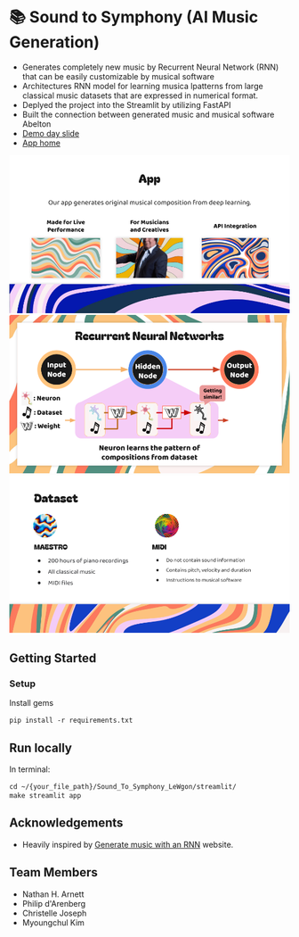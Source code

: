 # 📚 Sound to Symphony (AI Music Generation)

- Generates completely new music by Recurrent Neural Network (RNN) that can be easily customizable by musical software
- Architectures RNN model for learning musica lpatterns from large classical music datasets that are expressed in numerical format.
- Deplyed the project into the Streamlit by utilizing FastAPI
- Built the connection between generated music and musical software Abelton
- [Demo day slide](https://github.com/MyoungchulK/Sound_To_Symphony_LeWgon/blob/main/slide/Sound_to_symphony_Le_Wagon.pdf) 
- [App home](https://sound-to-symphony-hggkk6gcyupalttasetpiw.streamlit.app/)

![sc1](https://github.com/MyoungchulK/Sound_To_Symphony_LeWgon/blob/main/slide/sc1.png)
![sc2](https://github.com/MyoungchulK/Sound_To_Symphony_LeWgon/blob/main/slide/sc2.png)
![sc3](https://github.com/MyoungchulK/Sound_To_Symphony_LeWgon/blob/main/slide/sc3.png)
   

## Getting Started
### Setup

Install gems
```
pip install -r requirements.txt
```

## Run locally
In terminal:

```
cd ~/{your_file_path}/Sound_To_Symphony_LeWgon/streamlit/
make streamlit app
```

## Acknowledgements
- Heavily inspired by [Generate music with an RNN](https://www.tensorflow.org/tutorials/audio/music_generation) website. 

## Team Members
- Nathan H. Arnett
- Philip d'Arenberg
- Christelle Joseph
- Myoungchul Kim
